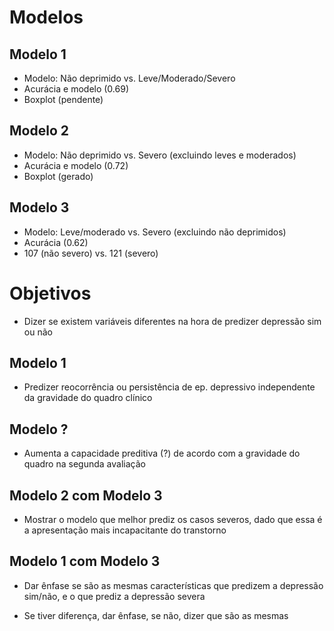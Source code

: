 # Modelos

## Modelo 1
- Modelo: Não deprimido vs. Leve/Moderado/Severo
- Acurácia e modelo (0.69)
- Boxplot (pendente)

## Modelo 2
- Modelo: Não deprimido vs. Severo (excluindo leves e moderados)
- Acurácia e modelo (0.72)
- Boxplot (gerado)
 
## Modelo 3
- Modelo: Leve/moderado vs. Severo (excluindo não deprimidos)
- Acurácia (0.62)
- 107 (não severo) vs. 121 (severo)

# Objetivos
- Dizer se existem variáveis diferentes na hora de predizer depressão sim ou não

## Modelo 1
- Predizer reocorrência ou persistência de ep. depressivo independente da gravidade do quadro clínico

## Modelo ?
- Aumenta a capacidade preditiva (?) de acordo com a
 gravidade do quadro na segunda avaliação

## Modelo 2 com Modelo 3 
- Mostrar o modelo que melhor prediz os casos severos, dado que essa é a apresentação mais incapacitante do transtorno
 
## Modelo 1 com Modelo 3
- Dar ênfase se são as mesmas características que predizem a depressão sim/não, e o que prediz a depressão severa
 
- Se tiver diferença, dar ênfase, se não, dizer que são as mesmas
